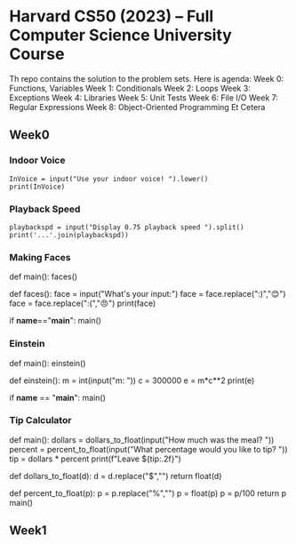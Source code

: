 # Harvard CS50 (2023) – Full Computer Science University Course

Th repo contains the solution to the problem sets.
Here is agenda:
Week 0: Functions, Variables
Week 1: Conditionals
Week 2: Loops
Week 3: Exceptions
Week 4: Libraries
Week 5: Unit Tests
Week 6: File I/O
Week 7: Regular Expressions
Week 8: Object-Oriented Programming
Et Cetera

## Week0
### Indoor Voice
```
InVoice = input("Use your indoor voice! ").lower()
print(InVoice)
```
### Playback Speed
```
playbackspd = input("Display 0.75 playback speed ").split()
print('...'.join(playbackspd))
```
### Making Faces
def main():
    faces()
    
def faces():
    face = input("What's your input:")
    face = face.replace(":)","😊")
    face = face.replace(":(","😠")
    print(face)
        
if __name__=="__main__":
    main()

### Einstein
def main():
    einstein()
    
def einstein():
    m = int(input("m: "))
    c = 300000
    e = m*c**2
    print(e)

if __name__ == "__main__":
    main()
    
### Tip Calculator
def main():
    dollars = dollars_to_float(input("How much was the meal? "))
    percent = percent_to_float(input("What percentage would you like to tip? "))
    tip = dollars * percent
    print(f"Leave ${tip:.2f}")
    
def dollars_to_float(d):
    d = d.replace("$","")
    return float(d)

def percent_to_float(p):
    p = p.replace("%","")
    p = float(p)
    p = p/100
    return p
main()

## Week1
